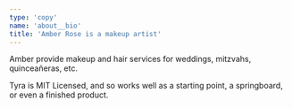 ```yaml
---
type: 'copy'
name: 'about__bio'
title: 'Amber Rose is a makeup artist'
---
```


Amber provide makeup and hair services for weddings, mitzvahs, quinceañeras, etc.

Tyra is MIT Licensed, and so works well as a starting point, a springboard, or even a finished product.
